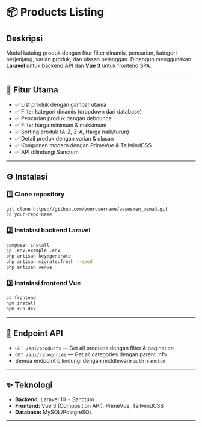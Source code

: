# 📦 Products Listing

## Deskripsi

Modul katalog produk dengan fitur filter dinamis, pencarian, kategori berjenjang, varian produk, dan ulasan pelanggan. Dibangun menggunakan **Laravel** untuk backend API dan **Vue 3** untuk frontend SPA.

---

## 🚀 Fitur Utama

* ✅ List produk dengan gambar utama
* ✅ Filter kategori dinamis (dropdown dari database)
* ✅ Pencarian produk dengan debounce
* ✅ Filter harga minimum & maksimum
* ✅ Sorting produk (A-Z, Z-A, Harga naik/turun)
* ✅ Detail produk dengan varian & ulasan
* ✅ Komponen modern dengan PrimeVue & TailwindCSS
* ✅ API dilindungi Sanctum

---

## ⚙️ Instalasi

### 1️⃣ Clone repository

```bash
git clone https://github.com/yourusername/assesmen_pemad.git
cd your-repo-name
```

### 2️⃣ Instalasi backend Laravel

```bash
composer install
cp .env.example .env
php artisan key:generate
php artisan migrate:fresh --seed
php artisan serve
```

### 3️⃣ Instalasi frontend Vue

```bash
cd frontend
npm install
npm run dev
```

---

## 🔗 Endpoint API

* `GET /api/products` — Get all products dengan filter & pagination
* `GET /api/categories` — Get all categories dengan parent info
* Semua endpoint dilindungi dengan middleware `auth:sanctum`


---

## ✨ Teknologi

* **Backend:** Laravel 10 + Sanctum
* **Frontend:** Vue 3 (Composition API), PrimeVue, TailwindCSS
* **Database:** MySQL/PostgreSQL

---


